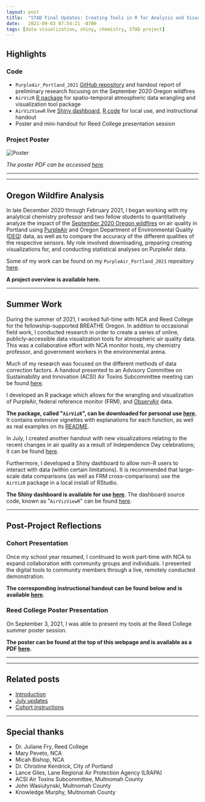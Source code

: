 ```yaml
---
layout: post
title:  "STAD Final Updates: Creating Tools in R for Analysis and Visualization of Spatio-Temporal Air Quality Data"
date:   2021-09-03 07:54:21 -0700
tags: [data visualization, shiny, chemistry, STAD project]
---
```


## Highlights

### Code
* <code>PurpleAir_Portland_2021</code> <a href = "https://github.com/gmcginnis/PurpleAir_Portland_2021" target="_blank" rel="noopener noreferrer">GitHub repository</a> and handout report of preliminary research focusing on the September 2020 Oregon wildfires
* <code>AirVizR</code> <a href = "https://github.com/gmcginnis/AirVizR" target="_blank" rel="noopener noreferrer">R package</a> for spatio-temporal atmospheric data wrangling and visualization tool package
* <code>AirVizViewR</code> live <a href = "https://gmcginnis.shinyapps.io/AirVizViewR/" target="_blank" rel="noopener noreferrer">Shiny dashboard</a>, <a href = "https://github.com/gmcginnis/AirVizViewR" target="_blank" rel="noopener noreferrer">R code</a> for local use, and instructional handout
* Poster and mini-handout for Reed College presentation session

### Project Poster

![Poster](/assets/handouts/2021-09-session-poster.png)

_The poster PDF can be accessed <a href = "https://drive.google.com/file/d/1mbFkM7Cz5nenoNzb-1y1pSNx7hLEKmbX/view?usp=sharing" target="_blank" rel="noopener noreferrer">here</a>._

<hr>
<hr>

## Oregon Wildfire Analysis

In late December 2020 through February 2021, I began working with my analytical chemistry professor and two fellow students to quantitatively analyze the impact of the <a href = "https://en.wikipedia.org/wiki/2020_Oregon_wildfires" target="_blank" rel="noopener noreferrer">September 2020 Oregon wildfires</a> on air quality in Portland using <a href = "https://www2.purpleair.com/" target="_blank" rel="noopener noreferrer">PurpleAir</a> and Oregon Department of Environmental Quality (<a href = "https://www.oregon.gov/deq/pages/index.aspx" target="_blank" rel="noopener noreferrer">DEQ</a>) data, as well as to compare the accuracy of the different qualities of the respective sensors. My role involved downloading, preparing creating visualizations for, and conducting statistical analyses on PurpleAir data.

Some of my work can be found on my <code>PurpleAir_Portland_2021</code> repository <a href = "https://github.com/gmcginnis/PurpleAir_Portland_2021" target="_blank" rel="noopener noreferrer">here</a>.

<b>A project overview is available here.</b>

<hr>

## Summer Work

During the summer of 2021, I worked full-time with NCA and Reed College for the fellowship-supported BREATHE Oregon. In addition to occasional field work, I conducted research in order to create a series of online, publicly-accessible data visualization tools for atmospheric air quality data. This was a collaborative effort with NCA monitor hosts, my chemistry professor, and government workers in the environmental arena.

Much of my research was focused on the different methods of data correction factors. A handout presented to an Advisory Committee on Sustainability and Innovation (ACSI) Air Toxins Subcommittee meeting can be found <a href="/2021/06/14/stad-intro.html">here</a>.

I developed an R package which allows for the wrangling and visualization of PurpleAir, federal reference monitor (FRM), and <a href = "https://www.dstech.io/" target="_blank" rel="noopener noreferrer">ObservAir</a> data.

<b>The package, called "<code>AirVizR</code>", can be downloaded for personal use <a href = "https://github.com/gmcginnis/AirVizR" target="_blank" rel="noopener noreferrer">here</a>.</b> It contains extensive vignettes with explanations for each function, as well as real examples on its <a href = "https://github.com/gmcginnis/AirVizR#readme" target="_blank" rel="noopener noreferrer">README</a>.

In July, I created another handout with new visualizations relating to the recent changes in air quality as a result of Independence Day celebrations; it can be found <a href="/2021/07/07/stad-july.html">here</a>.

Furthermore, I developed a Shiny dashboard to allow non-R users to interact with data (within certain limitations). It is recommended that large-scale data comparisons (as well as FRM cross-comparisons) use the <code>AirVizR</code> package in a local install of RStudio.

<b>The Shiny dashboard is available for use <a href = "https://gmcginnis.shinyapps.io/AirVizViewR/" target="_blank" rel="noopener noreferrer">here</a>.</b> The dashboard source code, known as "<code>AirVizViewR</code>" can be found <a href = "https://github.com/gmcginnis/AirVizViewR" target="_blank" rel="noopener noreferrer">here</a>.

<hr>

## Post-Project Reflections

### Cohort Presentation

Once my school year resumed, I continued to work part-time with NCA to expand collaboration with community groups and individuals. I presented the digital tools to community members through a live, remotely conducted demonstration.

<b>The corresponding instructional handout can be found below and is available <a href="/2021/08/02/stad-cohort.html">here</a>.</b>

### Reed College Poster Presentation

On September 3, 2021, I was able to present my tools at the Reed College summer poster session.

<b>The poster can be found at the top of this webpage and is available as a PDF <a href = "https://drive.google.com/file/d/1mbFkM7Cz5nenoNzb-1y1pSNx7hLEKmbX/view?usp=sharing" target="_blank" rel="noopener noreferrer">here</a>.</b>

<hr>
<hr>

## Related posts

* <a href="/2021/06/14/stad-intro.html">Introduction</a>
* <a href="/2021/07/07/stad-july.html">July updates</a>
* <a href="/2021/08/02/stad-cohort.html">Cohort instructions</a>

<hr>

## Special thanks
* Dr. Juliane Fry, Reed College
* Mary Peveto, NCA
* Micah Bishop, NCA
* Dr. Christine Kendrick, City of Portland
* Lance Giles, Lane Regional Air Protection Agency (LRAPA)
* ACSI Air Toxins Subcommittee, Multnomah County
* John Wasiutynski, Multnomah County
* Knowledge Murphy, Multnomah County